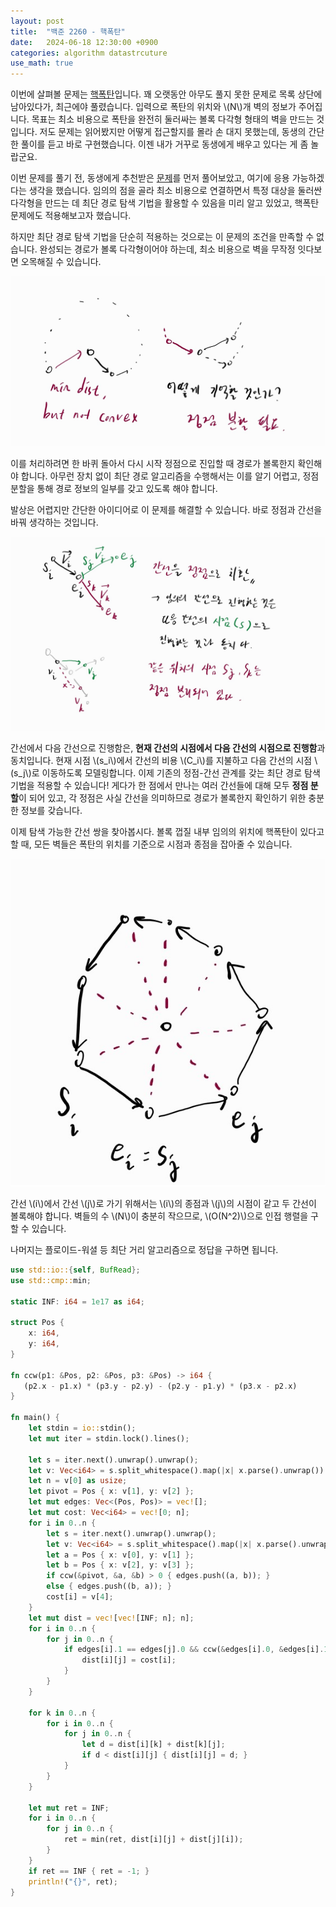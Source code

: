 ```yaml
---
layout: post
title:  "백준 2260 - 핵폭탄"
date:   2024-06-18 12:30:00 +0900
categories: algorithm datastrcuture
use_math: true
---
```


이번에 살펴볼 문제는 [핵폭탄][q]입니다. 꽤 오랫동안 아무도 풀지 못한 문제로 목록 상단에 남아있다가, 최근에야 풀렸습니다. 입력으로 폭탄의 위치와 \\(N\\)개 벽의 정보가 주어집니다. 목표는 최소 비용으로 폭탄을 완전히 둘러싸는 볼록 다각형 형태의 벽을 만드는 것입니다. 저도 문제는 읽어봤지만 어떻게 접근할지를 몰라 손 대지 못했는데, 동생의 간단한 풀이를 듣고 바로 구현했습니다. 이젠 내가 거꾸로 동생에게 배우고 있다는 게 좀 놀랍군요.

이번 문제를 풀기 전, 동생에게 추천받은 [문제][q2]를 먼저 풀어보았고, 여기에 응용 가능하겠다는 생각을 했습니다. 임의의 점을 골라 최소 비용으로 연결하면서 특정 대상을 둘러싼 다각형을 만드는 데 최단 경로 탐색 기법을 활용할 수 있음을 미리 알고 있었고, 핵폭탄 문제에도 적용해보고자 했습니다.

하지만 최단 경로 탐색 기법을 단순히 적용하는 것으로는 이 문제의 조건을 만족할 수 없습니다. 완성되는 경로가 볼록 다각형이어야 하는데, 최소 비용으로 벽을 무작정 잇다보면 오목해질 수 있습니다.

![concave](/assets/images/2024-06-18-q2260/concave.jpg)

이를 처리하려면 한 바퀴 돌아서 다시 시작 정점으로 진입할 때 경로가 볼록한지 확인해야 합니다. 아무런 장치 없이 최단 경로 알고리즘을 수행해서는 이를 알기 어렵고, 정점 분할을 통해 경로 정보의 일부를 갖고 있도록 해야 합니다.

발상은 어렵지만 간단한 아이디어로 이 문제를 해결할 수 있습니다. 바로 정점과 간선을 바꿔 생각하는 것입니다.

![idea](/assets/images/2024-06-18-q2260/idea.jpg)

간선에서 다음 간선으로 진행함은, **현재 간선의 시점에서 다음 간선의 시점으로 진행함**과 동치입니다. 현재 시점 \\(s_i\\)에서 간선의 비용 \\(C_i\\)를 지불하고 다음 간선의 시점 \\(s_j\\)로 이동하도록 모델링합니다. 이제 기존의 정점-간선 관계를 갖는 최단 경로 탐색 기법을 적용할 수 있습니다! 게다가 한 점에서 만나는 여러 간선들에 대해 모두 **정점 분할**이 되어 있고, 각 정점은 사실 간선을 의미하므로 경로가 볼록한지 확인하기 위한 충분한 정보를 갖습니다.

이제 탐색 가능한 간선 쌍을 찾아봅시다. 볼록 껍질 내부 임의의 위치에 핵폭탄이 있다고 할 때, 모든 벽들은 폭탄의 위치를 기준으로 시점과 종점을 잡아줄 수 있습니다.

![convex](/assets/images/2024-06-18-q2260/convex.jpg)

간선 \\(i\\)에서 간선 \\(j\\)로 가기 위해서는 \\(i\\)의 종점과 \\(j\\)의 시점이 같고 두 간선이 볼록해야 합니다. 벽들의 수 \\(N\\)이 충분히 작으므로, \\(O(N^2)\\)으로 인접 행렬을 구할 수 있습니다.

나머지는 플로이드-워셜 등 최단 거리 알고리즘으로 정답을 구하면 됩니다.

```rust
use std::io::{self, BufRead};
use std::cmp::min;

static INF: i64 = 1e17 as i64;

struct Pos {
    x: i64,
    y: i64,
}

fn ccw(p1: &Pos, p2: &Pos, p3: &Pos) -> i64 {
   (p2.x - p1.x) * (p3.y - p2.y) - (p2.y - p1.y) * (p3.x - p2.x)
}

fn main() {
    let stdin = io::stdin();
    let mut iter = stdin.lock().lines();

    let s = iter.next().unwrap().unwrap();
    let v: Vec<i64> = s.split_whitespace().map(|x| x.parse().unwrap()).collect();
    let n = v[0] as usize;
    let pivot = Pos { x: v[1], y: v[2] };
    let mut edges: Vec<(Pos, Pos)> = vec![];
    let mut cost: Vec<i64> = vec![0; n];
    for i in 0..n {
        let s = iter.next().unwrap().unwrap();
        let v: Vec<i64> = s.split_whitespace().map(|x| x.parse().unwrap()).collect();
        let a = Pos { x: v[0], y: v[1] };
        let b = Pos { x: v[2], y: v[3] };
        if ccw(&pivot, &a, &b) > 0 { edges.push((a, b)); }
        else { edges.push((b, a)); }
        cost[i] = v[4];
    }
    let mut dist = vec![vec![INF; n]; n];
    for i in 0..n {
        for j in 0..n {
            if edges[i].1 == edges[j].0 && ccw(&edges[i].0, &edges[i].1, &edges[j].1) > 0 {
                dist[i][j] = cost[i];
            }
        }
    }

    for k in 0..n {
        for i in 0..n {
            for j in 0..n {
                let d = dist[i][k] + dist[k][j];
                if d < dist[i][j] { dist[i][j] = d; }
            }
        }
    }

    let mut ret = INF;
    for i in 0..n {
        for j in 0..n {
            ret = min(ret, dist[i][j] + dist[j][i]);
        }
    }
    if ret == INF { ret = -1; }
    println!("{}", ret);
}
```

[q]:https://www.acmicpc.net/problem/2260
[q2]:https://www.acmicpc.net/problem/7430